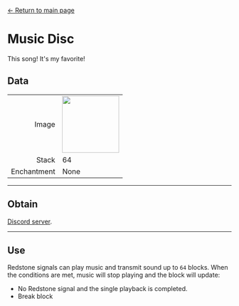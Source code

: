 [← Return to main page](../)
# Music Disc
This song! It's my favorite!

## Data
<table>
    <tr><td align="end">Image</td><td><img src="https://i.imgur.com/N9JBO3W.png" width="128"/></td></tr>
    <tr><td align="end">Stack</td><td>64</td></tr>
    <tr><td align="end">Enchantment</td><td>None</td></tr>
</table>

---

## Obtain
[Discord server](../feature/discord_server.md).

---

## Use
Redstone signals can play music and transmit sound up to `64` blocks. When the conditions are met, music will stop playing and the block will update:
- No Redstone signal and the single playback is completed.
- Break block
